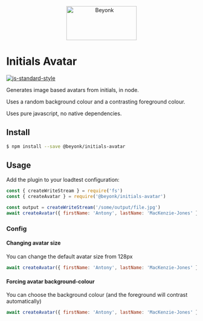 <p align="center">
  <img width="186" height="90" src="https://user-images.githubusercontent.com/218949/44782765-377e7c80-ab80-11e8-9dd8-fce0e37c235b.png" alt="Beyonk" />
</p>

# Initials Avatar

[![js-standard-style](https://img.shields.io/badge/code%20style-standard-brightgreen.svg)](http://standardjs.com)

Generates image based avatars from initials, in node.

Uses a random background colour and a contrasting foreground colour.

Uses pure javascript, no native dependencies.

## Install

```sh
$ npm install --save @beyonk/initials-avatar
```

## Usage

Add the plugin to your loadtest configuration:

```js
const { createWriteStream } = require('fs')
const { createAvatar } = require('@beyonk/initials-avatar')

const output = createWriteStream('/some/output/file.jpg')
await createAvatar({ firstName: 'Antony', lastName: 'MacKenzie-Jones' }, output)
```

### Config

#### Changing avatar size

You can change the default avatar size from 128px

```js
await createAvatar({ firstName: 'Antony', lastName: 'MacKenzie-Jones' }, output, { size: 512 })
```

#### Forcing avatar background-colour

You can choose the background colour (and the foreground will contrast automatically)

```js
await createAvatar({ firstName: 'Antony', lastName: 'MacKenzie-Jones' }, output, { background: '#ff0c7e' })
```
